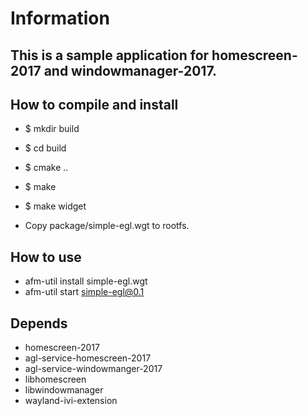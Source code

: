# Information

## This is a sample application for homescreen-2017 and windowmanager-2017.

## How to compile and install

- $ mkdir build
- $ cd build
- $ cmake ..
- $ make
- $ make widget

- Copy package/simple-egl.wgt to rootfs.

## How to use

- afm-util install simple-egl.wgt
- afm-util start simple-egl@0.1

## Depends

- homescreen-2017
- agl-service-homescreen-2017
- agl-service-windowmanger-2017
- libhomescreen
- libwindowmanager
- wayland-ivi-extension
